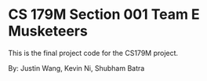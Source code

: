 # CS 179M Section 001 Team E Musketeers

This is the final project code for the CS179M project. 

By: Justin Wang, Kevin Ni, Shubham Batra
